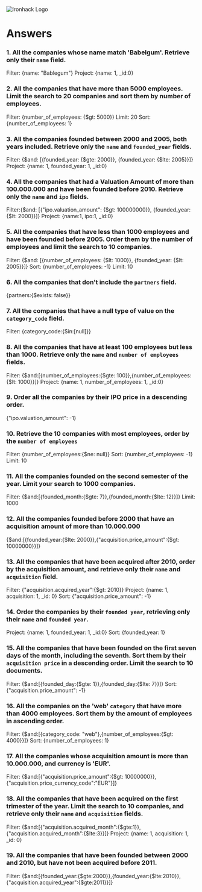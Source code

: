 ![Ironhack Logo](https://i.imgur.com/1QgrNNw.png)

# Answers

### 1. All the companies whose name match 'Babelgum'. Retrieve only their `name` field.

Filter: {name: "Bablegum"}
Project: {name: 1, _id:0}

### 2. All the companies that have more than 5000 employees. Limit the search to 20 companies and sort them by **number of employees**.

Filter: {number_of_employees: {$gt: 5000}}
Limit: 20
Sort: {number_of_employees: 1}

### 3. All the companies founded between 2000 and 2005, both years included. Retrieve only the `name` and `founded_year` fields.

Filter: {$and: [{founded_year: {$gte: 2000}}, {founded_year: {$lte: 2005}}]}
Project: {name: 1, founded_year: 1, _id:0}

### 4. All the companies that had a Valuation Amount of more than 100.000.000 and have been founded before 2010. Retrieve only the `name` and `ipo` fields.

Filter:{$and: [{"ipo.valuation_amount": {$gt: 100000000}}, {founded_year: {$lt: 2000}}]}
Project: {name:1, ipo:1, _id:0}

### 5. All the companies that have less than 1000 employees and have been founded before 2005. Order them by the number of employees and limit the search to 10 companies.

Filter: {$and: [{number_of_employees: {$lt: 1000}}, {founded_year: {$lt: 2005}}]}
Sort: {number_of_employees: -1}
Limit: 10

### 6. All the companies that don't include the `partners` field.

{partners:{$exists: false}}

### 7. All the companies that have a null type of value on the `category_code` field.

Filter: {category_code:{$in:[null]}}

### 8. All the companies that have at least 100 employees but less than 1000. Retrieve only the `name` and `number of employees` fields.

Filter: {$and:[{number_of_employees:{$gte: 100}},{number_of_employees:{$lt: 1000}}]}
Project: {name: 1, number_of_employees: 1, _id:0}

### 9. Order all the companies by their IPO price in a descending order.

{"ipo.valuation_amount": -1}

### 10. Retrieve the 10 companies with most employees, order by the `number of employees`

Filter: {number_of_employees:{$ne: null}}
Sort: {number_of_employees: -1}
Limit: 10

### 11. All the companies founded on the second semester of the year. Limit your search to 1000 companies.

Filter: {$and:[{founded_month:{$gte: 7}},{founded_month:{$lte: 12}}]}
Limit: 1000

### 12. All the companies founded before 2000 that have an acquisition amount of more than 10.000.000

{$and:[{founded_year:{$lte: 2000}},{"acquisition.price_amount":{$gt: 10000000}}]}

### 13. All the companies that have been acquired after 2010, order by the acquisition amount, and retrieve only their `name` and `acquisition` field.

Filter: {"acquisition.acquired_year":{$gt: 2010}}
Project: {name: 1, acquisition: 1, _id: 0}
Sort: {"acquisition.price_amount": -1}


### 14. Order the companies by their `founded year`, retrieving only their `name` and `founded year`.

Project: {name: 1, founded_year: 1, _id:0}
Sort: {founded_year: 1}

### 15. All the companies that have been founded on the first seven days of the month, including the seventh. Sort them by their `acquisition price` in a descending order. Limit the search to 10 documents.

Filter: {$and:[{founded_day:{$gte: 1}},{founded_day:{$lte: 7}}]}
Sort: {"acquisition.price_amount": -1}

### 16. All the companies on the 'web' `category` that have more than 4000 employees. Sort them by the amount of employees in ascending order.

Filter: {$and:[{category_code: "web"},{number_of_employees:{$gt: 4000}}]}
Sort: {number_of_employees: 1}

### 17. All the companies whose acquisition amount is more than 10.000.000, and currency is 'EUR'.

Filter: {$and:[{"acquisition.price_amount":{$gt: 10000000}},{"acquisition.price_currency_code":"EUR"}]}

### 18. All the companies that have been acquired on the first trimester of the year. Limit the search to 10 companies, and retrieve only their `name` and `acquisition` fields.

Filter: {$and:[{"acquisition.acquired_month":{$gte:1}},{"acquisition.acquired_month":{$lte:3}}]}
Project: {name: 1, acquisition: 1, _id: 0}

### 19. All the companies that have been founded between 2000 and 2010, but have not been acquired before 2011.

Filter: {$and:[{founded_year:{$gte:2000}},{founded_year:{$lte:2010}},{"acquisition.acquired_year":{$gte:2011}}]}
